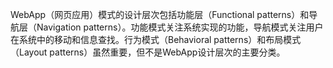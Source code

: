WebApp（网页应用）模式的设计层次包括功能层（Functional patterns）和导航层（Navigation patterns）。功能模式关注系统实现的功能，导航模式关注用户在系统中的移动和信息查找。行为模式（Behavioral patterns）和布局模式（Layout patterns）虽然重要，但不是WebApp设计层次的主要分类。